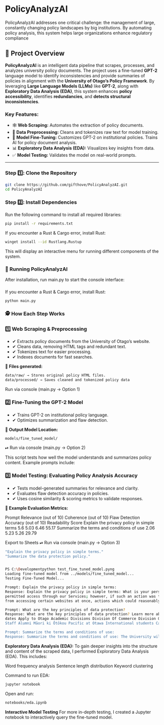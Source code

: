 # PolicyAnalyzAI
PolicyAnalyzAI addresses one critical challenge: the management of large, constantly changing policy landscapes by big institutions. By automating policy analysis, this system helps large organizations enhance regulatory compliance

## 📖 Project Overview

**PolicyAnalyzAI** is an intelligent data pipeline that scrapes, processes, and analyzes university policy documents. The project uses a fine-tuned **GPT-2** language model to identify inconsistencies and provide summaries of policies in alignment with the **University of Otago’s Policy Framework**. 
By leveraging **Large Language Models (LLMs)** like **GPT-2**, along with **Exploratory Data Analysis (EDA)**, this system enhances **policy accessibility**, identifies **redundancies**, and **detects structural inconsistencies**.

### Key Features:
- 🕸️ **Web Scraping:** Automates the extraction of policy documents.  
- 🧹 **Data Preprocessing:** Cleans and tokenizes raw text for model training.  
- 🤖 **Model Fine-Tuning:** Customizes GPT-2 on institutional policies. Trains AI for policy document analysis.   
- 📊 **Exploratory Data Analysis (EDA):** Visualizes key insights from data.  
- ✅ **Model Testing:** Validates the model on real-world prompts.  

---

### **Step 1️⃣: Clone the Repository**
```bash
git clone https://github.com/gifthove/PolicyAnalyzAI.git
cd PolicyAnalyzAI
```


### **Step 2️⃣: Install Dependencies** 
Run the following command to install all required libraries:
```bash
pip install -r requirements.txt
```
If you encounter a Rust & Cargo error, install Rust:
```bash
winget install --id Rustlang.Rustup
```
This will display an interactive menu for running different components of the system.

### **🚀 Running PolicyAnalyzAI**
After installation, run main.py to start the console interface:
### 
If you encounter a Rust & Cargo error, install Rust:
```bash
python main.py
```

### **🕵 How Each Step Works**
### 1️⃣ Web Scraping & Preprocessing
- ✔ Extracts policy documents from the University of Otago’s website.
- ✔ Cleans data, removing HTML tags and redundant text.
- ✔ Tokenizes text for easier processing.
- ✔ Indexes documents for fast searches.

**📂 Files generated:**
```bash
data/raw/ → Stores original policy HTML files.
data/processed/ → Saves cleaned and tokenized policy data
``` 
Run via console (main.py → Option 1)

### 2️⃣ Fine-Tuning the GPT-2 Model
- ✔ Trains GPT-2 on institutional policy language.
- ✔ Optimizes summarization and flaw detection.

**💾 Output Model Location:**

```bash
models/fine_tuned_model/
``` 
⏯ Run via console (main.py → Option 2)

This script tests how well the model understands and summarizes policy content. Example prompts include:


### 3️⃣ Model Testing: Evaluating Policy Analysis Accuracy
- ✔ Tests model-generated summaries for relevance and clarity.
- ✔ Evaluates flaw detection accuracy in policies.
- ✔ Uses cosine similarity & scoring metrics to validate responses.

**📌 Example Evaluation Metrics:**

Prompt	Relevance (out of 10)	Coherence (out of 10)	Flaw Detection Accuracy (out of 10)	Readability Score
Explain the privacy policy in simple terms	5.6	5.03	6.46	55.17
Summarize the terms and conditions of use	2.06	5.23	5.26	29.79

Export to Sheets
⏯ Run via console (main.py → Option 3) 

```bash
"Explain the privacy policy in simple terms."
"Summarize the data protection policy."


PS C:\Developmentpython test_fine_tuned_model.pyng
Loading fine-tuned model from ../models/fine_tuned_model...
Testing Fine-Tuned Model...

Prompt: Explain the privacy policy in simple terms:
Response: Explain the privacy policy in simple terms: What is your personal information for? How do I use it? Where can I find out more about what you are sharing with us, and how we collect that data. Why should this matter to me? If a user has shared their details online (for example via email or text message), they may wish not to be 
permitted access through our Services; however, if such an action was taken against them by another party who had reasonable grounds for believing there were other users of any particular website involved, then no liability will arise as long after these disclosures have been made – but even where those circumstances prevent some people 
from accessing certain websites at once, actions which could reasonably be expected to result in significant harm cannot normally

Prompt: What are the key principles of data protection?
Response: What are the key principles of data protection? Learn more about how to protect yourself and your personal information Privacy Accessibility Clear search Open menu Close Menu Toggle submenu Are you looking for... Return To previous menu Have a question, answered topic AskOtago Future Students Subjects Fees and scholarships Key 
dates Apply to Otago Academic Divisions Division Of Commerce Division OF Health Sciences Division About the university Residential colleges Otago University Press Library Jobs at Otahau Research DVC's welcome Our people at research and Enterprise OUSA Need help? Emergencies Human Resources Student health Our communities Current students 
Staff Alumni Māori ki Ōtōkou Pacific at Otawa International students Campuses and maps Auckland Centre Christchurch Campus Dunedin Campus Wellington Campus Inver

Prompt: Summarize the terms and conditions of use:
Response: Summarize the terms and conditions of use: The University will not be able to identify a student who is an academic adviser for purposes other than as part-time students. Students should consult with their school representative or contact Student Accommodation Adviser before making any changes, including changing your accommodation arrangements at home (if applicable). To ensure that you are familiar with all relevant policies relating in particular areas, please refer back below for more information on specific policy documents covering these topics. Policy Documents Responsible Officers Information about how university administrators can assist individuals affected by this type/divisional decision under section 4(a) above; Policies concerning research misconduct In relation specifically – when dealing directly with complaints from staff regarding workplace behaviour involving members thereof– it may be helpful
```

**Exploratory Data Analysis (EDA):**
To gain deeper insights into the structure and content of the scraped data, I performed Exploratory Data Analysis (EDA). This includes:

Word frequency analysis
Sentence length distribution
Keyword clustering

Command to run EDA:

```bash
jupyter notebook
```

Open and run:

```bash
notebooks/eda.ipynb
```

**Interactive Model Testing**
For more in-depth testing, I created a Jupyter notebook to interactively query the fine-tuned model.
